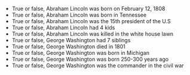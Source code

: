  - True or false, Abraham Lincoln was born on February 12, 1808
 - True or false, Abraham Lincoln was born in Tennessee
 - True or false, Abraham Lincoln was the 15th president of the U.S
 - True or false, Abraham Lincoln had 4 kids
 - True or false, Abraham Lincoln was killed in the white house lawn 
 - True or false, George Washington had 7 siblings
 - True or false, George Washington died in 1801
 - True or false, George Washington was born in Michigan
 - True or false, George Washington was born 250-300 years ago
 - True or false, George Washington was the commander in the civil war	
